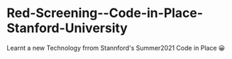 # Red-Screening--Code-in-Place-Stanford-University

Learnt a new Technology frrom Stannford's Summer2021 Code in Place 😀

